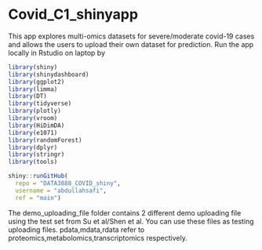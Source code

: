 # Covid_C1_shinyapp
This app explores multi-omics datasets for severe/moderate covid-19 cases and allows the users to upload their own dataset for prediction.
Run the app locally in Rstudio on laptop by

``` r
library(shiny)
library(shinydashboard)
library(ggplot2)
library(limma)
library(DT)
library(tidyverse)
library(plotly)
library(vroom)
library(HiDimDA)
library(e1071)
library(randomForest)
library(dplyr)
library(stringr)
library(tools)

shiny::runGitHub(
  repo = "DATA3888_COVID_shiny", 
  username = "abdullahsafi", 
  ref = "main")
```

The demo_uploading_file folder contains 2 different demo uploading file using the test set from Su et al/Shen et al. You can use these files as testing uploading files. pdata,mdata,rdata refer to proteomics,metabolomics,transcriptomics respectively.
